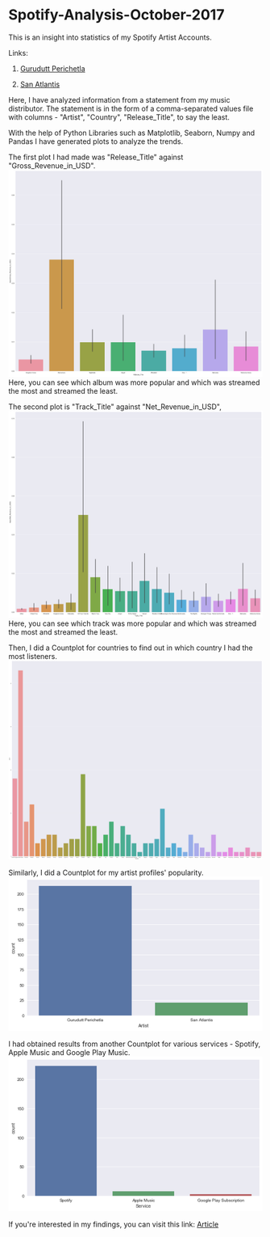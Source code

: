 # Spotify-Analysis-October-2017

This is an insight into statistics of my Spotify Artist Accounts.

Links: 

1. [Gurudutt Perichetla](https://open.spotify.com/artist/3s5cmywpL5c4WNgPU4KutH)

2. [San Atlantis](https://open.spotify.com/artist/4EFol2d4u9HF5tO2vPSdCe)

Here, I have analyzed information from a statement from my music distributor. The statement is in the form of a comma-separated values file with columns - "Artist", "Country", "Release_Title", to say the least.

With the help of Python Libraries such as Matplotlib, Seaborn, Numpy and Pandas I have generated plots to analyze the trends.

The first plot I had made was "Release_Title" against "Gross_Revenue_in_USD".
![Albums](Albums.png)
Here, you can see which album was more popular and which was streamed the most and streamed the least.

The second plot is "Track_Title" against "Net_Revenue_in_USD",
![Tracks](Tracks.png)
Here, you can see which track was more popular and which was streamed the most and streamed the least.

Then, I did a Countplot for countries to find out in which country I had the most listeners.
![Countries](Countries.png)

Similarly, I did a Countplot for my artist profiles' popularity.
![Artists](Artists.png)

I had obtained results from another Countplot for various services - Spotify, Apple Music and Google Play Music.
![Services](Service.png)

If you're interested in my findings, you can visit this link: [Article](https://medium.com/@guruduttperi/why-spotify-is-the-1-streaming-platform-for-artists-fc11ce37c4c1)
